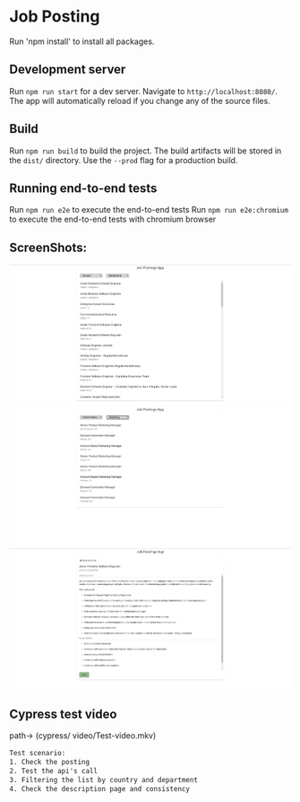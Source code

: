 # Job Posting

Run 'npm install' to install all packages.

## Development server

Run `npm run start` for a dev server. Navigate to `http://localhost:8080/`. The app will automatically reload if you change any of the source files.

## Build

Run `npm run build` to build the project. The build artifacts will be stored in the `dist/` directory. Use the `--prod` flag for a production build.

## Running end-to-end tests

Run `npm run e2e` to execute the end-to-end tests
Run `npm run e2e:chromium` to execute the end-to-end tests with chromium browser

## ScreenShots:

![Home page](screenshots/home1.png)
![Home page](screenshots/home2.png)
![Description1 page](screenshots/description3.png)

## Cypress test video

path-> (cypress/ video/Test-video.mkv)

    Test scenario:
    1. Check the posting
    2. Test the api's call
    3. Filtering the list by country and department
    4. Check the description page and consistency

